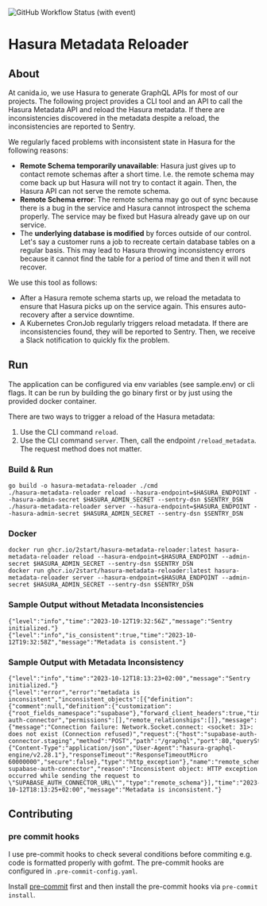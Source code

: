 ![GitHub Workflow Status (with event)](https://img.shields.io/github/actions/workflow/status/2start/hasura-metadata-reloader/build-and-push-with-semver.yaml)

# Hasura Metadata Reloader

## About

At canida.io, we use Hasura to generate GraphQL APIs for most of our projects.
The following project provides a CLI tool and an API to call the Hasura Metadata API and reload the Hasura metadata.
If there are inconsistencies discovered in the metadata despite a reload, the inconsistencies are reported to Sentry.

We regularly faced problems with inconsistent state in Hasura for the following reasons:

- **Remote Schema temporarily unavailable**: Hasura just gives up to contact remote schemas after a short time. I.e. the remote schema may come back up but Hasura will not try to contact it again. Then, the Hasura API can not serve the remote schema.
- **Remote Schema error**: The remote schema may go out of sync because there is a bug in the service and Hasura cannot introspect the schema properly. The service may be fixed but Hasura already gave up on our service.
- The **underlying database is modified** by forces outside of our control. Let's say a customer runs a job to recreate certain database tables on a regular basis. This may lead to Hasura throwing inconsistency errors because it cannot find the table for a period of time and then it will not recover.

We use this tool as follows:
- After a Hasura remote schema starts up, we reload the metadata to ensure that Hasura picks up on the service again. This ensures auto-recovery after a service downtime.
- A Kubernetes CronJob regularly triggers reload metadata. If there are inconsistencies found, they will be reported to Sentry. Then, we receive a Slack notification to quickly fix the problem.

## Run

The application can be configured via env variables (see sample.env) or cli flags.
It can be run by building the go binary first or by just using the provided docker container.

There are two ways to trigger a reload of the Hasura metadata:

1. Use the CLI command `reload`.
2. Use the CLI command `server`. Then, call the endpoint `/reload_metadata`. The request method does not matter.

### Build & Run

```shell
go build -o hasura-metadata-reloader ./cmd
./hasura-metadata-reloader reload --hasura-endpoint=$HASURA_ENDPOINT --hasura-admin-secret $HASURA_ADMIN_SECRET --sentry-dsn $SENTRY_DSN
./hasura-metadata-reloader server --hasura-endpoint=$HASURA_ENDPOINT --hasura-admin-secret $HASURA_ADMIN_SECRET --sentry-dsn $SENTRY_DSN
```

### Docker
```shell
docker run ghcr.io/2start/hasura-metadata-reloader:latest hasura-metadata-reloader reload --hasura-endpoint=$HASURA_ENDPOINT --admin-secret $HASURA_ADMIN_SECRET --sentry-dsn $SENTRY_DSN
docker run ghcr.io/2start/hasura-metadata-reloader:latest hasura-metadata-reloader server --hasura-endpoint=$HASURA_ENDPOINT --admin-secret $HASURA_ADMIN_SECRET --sentry-dsn $SENTRY_DSN
```

### Sample Output without Metadata Inconsistencies

```shell
{"level":"info","time":"2023-10-12T19:32:56Z","message":"Sentry initialized."}
{"level":"info","is_consistent":true,"time":"2023-10-12T19:32:58Z","message":"Metadata is consistent."}
```

### Sample Output with Metadata Inconsistency

```shell
{"level":"info","time":"2023-10-12T18:13:23+02:00","message":"Sentry initialized."}
{"level":"error","error":"metadata is inconsistent","inconsistent_objects":[{"definition":{"comment":null,"definition":{"customization":{"root_fields_namespace":"supabase"},"forward_client_headers":true,"timeout_seconds":60,"url_from_env":"SUPABASE_AUTH_CONNECTOR_URL"},"name":"supabase-auth-connector","permissions":[],"remote_relationships":[]},"message":{"message":"Connection failure: Network.Socket.connect: <socket: 31>: does not exist (Connection refused)","request":{"host":"supabase-auth-connector.staging","method":"POST","path":"/graphql","port":80,"queryString":"","requestHeaders":{"Content-Type":"application/json","User-Agent":"hasura-graphql-engine/v2.28.1"},"responseTimeout":"ResponseTimeoutMicro 60000000","secure":false},"type":"http_exception"},"name":"remote_schema supabase-auth-connector","reason":"Inconsistent object: HTTP exception occurred while sending the request to \"SUPABASE_AUTH_CONNECTOR_URL\"","type":"remote_schema"}],"time":"2023-10-12T18:13:25+02:00","message":"Metadata is inconsistent."}
```

## Contributing

### pre commit hooks

I use pre-commit hooks to check several conditions before commiting e.g. code is formatted properly with gofmt. The pre-commit hooks are configured in `.pre-commit-config.yaml`.

Install [pre-commit](https://pre-commit.com/#install) first and then install the pre-commit hooks via `pre-commit install`.
